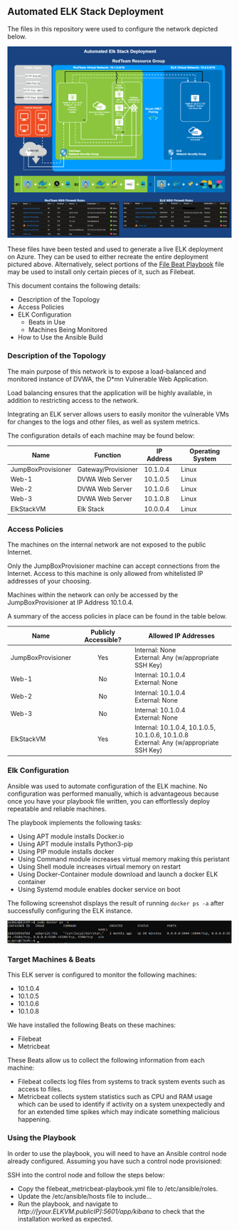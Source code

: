 ## Automated ELK Stack Deployment

The files in this repository were used to configure the network depicted below.

![Network Diagram](Diagrams/Week_13_Assignment_NetworkDiagram_v3.png)

These files have been tested and used to generate a live ELK deployment on Azure. They can be used to either recreate the entire deployment pictured above. Alternatively, select portions of the [File Beat Playbook](/Ansible/filebeat_metricbeat-playbook.yml) file may be used to install only certain pieces of it, such as Filebeat.

This document contains the following details:
- Description of the Topology
- Access Policies
- ELK Configuration
  - Beats in Use
  - Machines Being Monitored
- How to Use the Ansible Build


### Description of the Topology

The main purpose of this network is to expose a load-balanced and monitored instance of DVWA, the D*mn Vulnerable Web Application.

Load balancing ensures that the application will be highly available, in addition to restricting access to the network.

Integrating an ELK server allows users to easily monitor the vulnerable VMs for changes to the logs and other files, as well as system metrics.


The configuration details of each machine may be found below:

| Name               | Function            | IP Address | Operating System |
|--------------------|---------------------|------------|------------------|
| JumpBoxProvisioner | Gateway/Provisioner | 10.1.0.4   | Linux            |
| Web-1              | DVWA Web Server     | 10.1.0.5   | Linux            |
| Web-2              | DVWA Web Server     | 10.1.0.6   | Linux            |
| Web-3              | DVWA Web Server     | 10.1.0.8   | Linux            |
| ElkStackVM         | Elk Stack           | 10.0.0.4   | Linux            |

### Access Policies

The machines on the internal network are not exposed to the public Internet. 

Only the JumpBoxProvisioner machine can accept connections from the Internet. Access to this machine is only allowed from whitelisted IP addresses of your choosing.

Machines within the network can only be accessed by the JumpBoxProvisioner at IP Address 10.1.0.4.

A summary of the access policies in place can be found in the table below.

| Name               | Publicly Accessible? | Allowed IP Addresses                                                                      |
|--------------------|:--------------------:|-------------------------------------------------------------------------------------------|
| JumpBoxProvisioner | Yes                  | Internal: None<br>External: Any (w/appropriate SSH Key)                                   |
| Web-1              | No                   | Internal: 10.1.0.4<br>External: None                                                      |
| Web-2              | No                   | Internal: 10.1.0.4<br>External: None                                                      |
| Web-3              | No                   | Internal: 10.1.0.4<br>External: None                                                      |
| ElkStackVM         | Yes                  | Internal: 10.1.0.4, 10.1.0.5, 10.1.0.6, 10.1.0.8<br>External: Any (w/appropriate SSH Key) |

### Elk Configuration

Ansible was used to automate configuration of the ELK machine. No configuration was performed manually, which is advantageous because once you have your playbook file written, you can effortlessly deploy repeatable and reliable machines.

The playbook implements the following tasks:
- Using APT module installs Docker.io
- Using APT module installs Python3-pip
- Using PIP module installs docker
- Using Command module increases virtual memory making this peristant
- Using Shell module increases virtual memory on restart
- Using Docker-Container module download and launch a docker ELK container
- Using Systemd module enables docker service on boot

The following screenshot displays the result of running `docker ps -a` after successfully configuring the ELK instance.

![Docker PS Output](Images/docker_ps_output.png)

### Target Machines & Beats
This ELK server is configured to monitor the following machines:
- 10.1.0.4
- 10.1.0.5
- 10.1.0.6
- 10.1.0.8

We have installed the following Beats on these machines:
- Filebeat
- Metricbeat

These Beats allow us to collect the following information from each machine:
- Filebeat collects log files from systems to track system events such as access to files. 
- Metricbeat collects system statistics such as CPU and RAM usage which can be used to identify if activity on a system unexpectedly and for an extended time spikes which may indicate something malicious happening.

### Using the Playbook
In order to use the playbook, you will need to have an Ansible control node already configured. Assuming you have such a control node provisioned: 

SSH into the control node and follow the steps below:
- Copy the filebeat_metricbeat-playbook.yml file to /etc/ansible/roles.
- Update the /etc/ansible/hosts file to include...
- Run the playbook, and navigate to *http://[your.ELKVM.publicIP]:5601/app/kibana* to check that the installation worked as expected.
